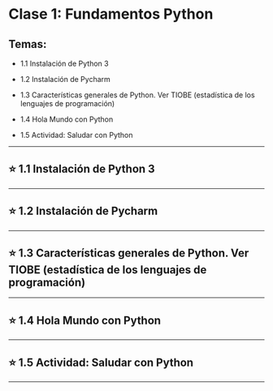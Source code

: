 # Clase 1: Fundamentos Python 

## Temas:

- 1.1 Instalación de Python 3

- 1.2 Instalación de Pycharm

- 1.3 Características generales de Python. Ver TIOBE (estadística de los lenguajes de programación)

- 1.4 Hola Mundo con Python

- 1.5 Actividad: Saludar con Python

---

## :star: 1.1 Instalación de Python 3

---

## :star: 1.2 Instalación de Pycharm

---

## :star: 1.3 Características generales de Python. Ver TIOBE (estadística de los lenguajes de programación)

---

## :star: 1.4 Hola Mundo con Python

---

## :star: 1.5 Actividad: Saludar con Python

---
